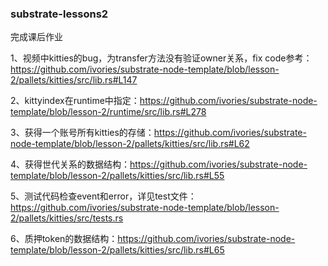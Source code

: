 ### substrate-lessons2
完成课后作业

1、视频中kitties的bug，为transfer方法没有验证owner关系，fix code参考：https://github.com/ivories/substrate-node-template/blob/lesson-2/pallets/kitties/src/lib.rs#L147

2、kittyindex在runtime中指定：https://github.com/ivories/substrate-node-template/blob/lesson-2/runtime/src/lib.rs#L278

3、获得一个账号所有kitties的存储：https://github.com/ivories/substrate-node-template/blob/lesson-2/pallets/kitties/src/lib.rs#L62

4、获得世代关系的数据结构：https://github.com/ivories/substrate-node-template/blob/lesson-2/pallets/kitties/src/lib.rs#L55

5、测试代码检查event和error，详见test文件：https://github.com/ivories/substrate-node-template/blob/lesson-2/pallets/kitties/src/tests.rs

6、质押token的数据结构：https://github.com/ivories/substrate-node-template/blob/lesson-2/pallets/kitties/src/lib.rs#L65

